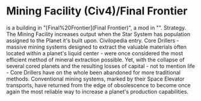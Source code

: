 # Mining Facility (Civ4)/Final Frontier

 is a building in "[Final%20Frontier](Final Frontier)", a mod in "".
Strategy.
The Mining Facility increases output when the Star System has population assigned to the Planet it's built upon.
Civilopedia entry.
Core Drillers - massive mining systems designed to extract the valuable materials often located within a planet's liquid center - were once considered the most efficient method of mineral extraction possible. Yet, with the collapse of several cored planets and the resulting losses of capital - not to mention life - Core Drillers have on the whole been abandoned for more traditional methods. Conventional mining systems, marked by their Space Elevator transports, have returned from the edge of obsolescence to become once again the most reliable way to increase a planet's production capabilities.